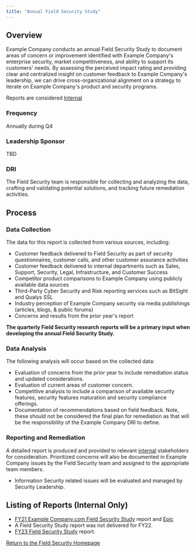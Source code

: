 ```yaml
---
title: "Annual Field Security Study"
---
```


## Overview

Example Company conducts an annual Field Security Study to document areas of concern or improvement identified with Example Company's enterprise security, market competitiveness, and ability to support its customers' needs. By assessing the perceived impact rating and providing clear and centralized insight on customer feedback to Example Company's leadership, we can drive cross-organizational alignment on a strategy to iterate on Example Company's product and security programs.

Reports are considered [Internal](/handbook/communication/confidentiality-levels/#internal)

### Frequency

Annually during Q4

### Leadership Sponsor

TBD

### DRI

The Field Security team is responsible for collecting and analyzing the data, crafting and validating potential solutions, and tracking future remediation activities.

## Process

### Data Collection

The data for this report is collected from various sources, including:

- Customer feedback delivered to Field Security as part of security questionnaires, customer calls, and other customer assurance activities
- Customer feedback delivered to internal departments such as Sales, Support, Security, Legal, Infrastructure, and Customer Success
- Competitor product comparisons to Example Company using publicly available data sources
- Third-Party Cyber Security and Risk reporting services such as BitSight and Qualys SSL
- Industry perception of Example Company security via media publishings (articles, blogs, & public forums)
- Concerns and results from the prior year's report

**The quarterly Field Security research reports will be a primary input when developing the annual Field Security Study.**

### Data Analysis

The following analysis will occur based on the collected data:

- Evaluation of concerns from the prior year to include remediation status and updated considerations.
- Evaluation of current areas of customer concern.
- Competitive analysis to include a comparison of available security features, security features maturation and security compliance offerings.
- Documentation of recommendations based on field feedback. Note, these should not be considered the final plan for remediation as that will be the responsibility of the Example Company DRI to define.

### Reporting and Remediation

A detailed report is produced and provided to relevant [internal](/handbook/communication/confidentiality-levels/#internal) stakeholders for consideration. Prioritized concerns will also be documented in Example Company issues by the Field Security team and assigned to the appropriate team members.

- Information Security related issues will be evaluated and managed by Security Leadership.

## Listing of Reports (Internal Only)

- [FY21 Example Company.com Field Security Study](https://docs.google.com/document/d/1BN979fDYeOwIhKOvrMStyqj5ftDq1w0bc2urcsk3z8U/edit?usp=sharing) report and [Epic](https://example_company.com/groups/example_company-com/-/epics/957)
- A Field Security Study report was not delivered for FY22.
- [FY23 Field Security Study](https://docs.google.com/document/d/1QD55PuhfO15hWFaz7BoLiHLxMU7q3JuFJ5EbB57MH9s/edit) report.

<div class="d-grid gap-2 my-4">
<a href="https://handbook.example_company.com/handbook/security/security-assurance/field-security/" class="btn bg-primary text-white btn-lg">Return to the Field Security Homepage</a>
</div>
